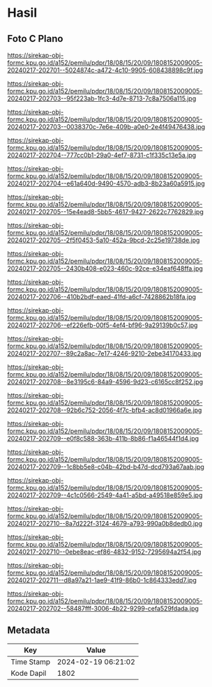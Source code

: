 # Hasil

## Foto C Plano

https://sirekap-obj-formc.kpu.go.id/a152/pemilu/pdpr/18/08/15/20/09/1808152009005-20240217-202701--5024874c-a472-4c10-9905-608438898c9f.jpg

https://sirekap-obj-formc.kpu.go.id/a152/pemilu/pdpr/18/08/15/20/09/1808152009005-20240217-202703--95f223ab-1fc3-4d7e-8713-7c8a7506a115.jpg

https://sirekap-obj-formc.kpu.go.id/a152/pemilu/pdpr/18/08/15/20/09/1808152009005-20240217-202703--0038370c-7e6e-409b-a0e0-2e4f49476438.jpg

https://sirekap-obj-formc.kpu.go.id/a152/pemilu/pdpr/18/08/15/20/09/1808152009005-20240217-202704--777cc0b1-29a0-4ef7-8731-c1f335c13e5a.jpg

https://sirekap-obj-formc.kpu.go.id/a152/pemilu/pdpr/18/08/15/20/09/1808152009005-20240217-202704--e61a640d-9490-4570-adb3-8b23a60a5915.jpg

https://sirekap-obj-formc.kpu.go.id/a152/pemilu/pdpr/18/08/15/20/09/1808152009005-20240217-202705--15e4ead8-5bb5-4617-9427-2622c7762829.jpg

https://sirekap-obj-formc.kpu.go.id/a152/pemilu/pdpr/18/08/15/20/09/1808152009005-20240217-202705--2f5f0453-5a10-452a-9bcd-2c25e19738de.jpg

https://sirekap-obj-formc.kpu.go.id/a152/pemilu/pdpr/18/08/15/20/09/1808152009005-20240217-202705--2430b408-e023-460c-92ce-e34eaf648ffa.jpg

https://sirekap-obj-formc.kpu.go.id/a152/pemilu/pdpr/18/08/15/20/09/1808152009005-20240217-202706--410b2bdf-eaed-41fd-a6cf-7428862b18fa.jpg

https://sirekap-obj-formc.kpu.go.id/a152/pemilu/pdpr/18/08/15/20/09/1808152009005-20240217-202706--ef226efb-00f5-4ef4-bf96-9a29139b0c57.jpg

https://sirekap-obj-formc.kpu.go.id/a152/pemilu/pdpr/18/08/15/20/09/1808152009005-20240217-202707--89c2a8ac-7e17-4246-9210-2ebe34170433.jpg

https://sirekap-obj-formc.kpu.go.id/a152/pemilu/pdpr/18/08/15/20/09/1808152009005-20240217-202708--8e3195c6-84a9-4596-9d23-c6165cc8f252.jpg

https://sirekap-obj-formc.kpu.go.id/a152/pemilu/pdpr/18/08/15/20/09/1808152009005-20240217-202708--92b6c752-2056-4f7c-bfb4-ac8d01966a6e.jpg

https://sirekap-obj-formc.kpu.go.id/a152/pemilu/pdpr/18/08/15/20/09/1808152009005-20240217-202709--e0f8c588-363b-411b-8b86-f1a46544f1d4.jpg

https://sirekap-obj-formc.kpu.go.id/a152/pemilu/pdpr/18/08/15/20/09/1808152009005-20240217-202709--1c8bb5e8-c04b-42bd-b47d-dcd793a67aab.jpg

https://sirekap-obj-formc.kpu.go.id/a152/pemilu/pdpr/18/08/15/20/09/1808152009005-20240217-202709--4c1c0566-2549-4a41-a5bd-a49518e859e5.jpg

https://sirekap-obj-formc.kpu.go.id/a152/pemilu/pdpr/18/08/15/20/09/1808152009005-20240217-202710--8a7d222f-3124-4679-a793-990a0b8dedb0.jpg

https://sirekap-obj-formc.kpu.go.id/a152/pemilu/pdpr/18/08/15/20/09/1808152009005-20240217-202710--0ebe8eac-ef86-4832-9152-7295694a2f54.jpg

https://sirekap-obj-formc.kpu.go.id/a152/pemilu/pdpr/18/08/15/20/09/1808152009005-20240217-202711--d8a97a21-1ae9-41f9-86b0-1c864333edd7.jpg

https://sirekap-obj-formc.kpu.go.id/a152/pemilu/pdpr/18/08/15/20/09/1808152009005-20240217-202702--58487fff-3006-4b22-9299-cefa529fdada.jpg


## Metadata

| Key        | Value               |
| ---------- | ------------------- |
| Time Stamp | 2024-02-19 06:21:02 |
| Kode Dapil | 1802                |



